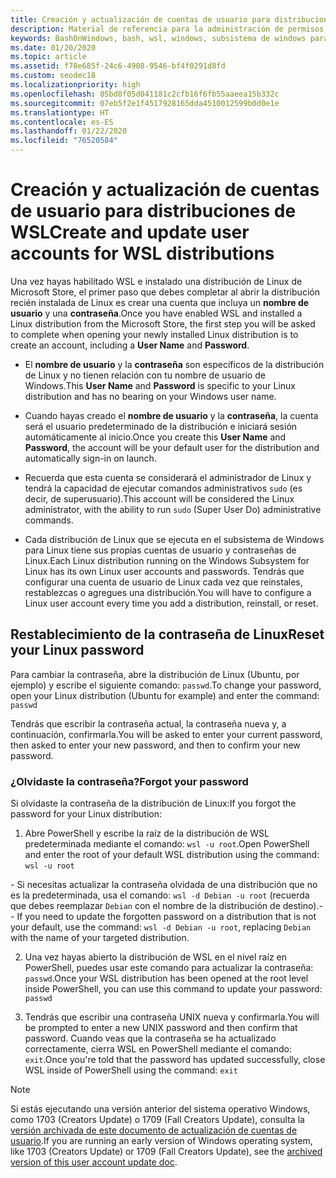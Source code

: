 ```yaml
---
title: Creación y actualización de cuentas de usuario para distribuciones de WSL
description: Material de referencia para la administración de permisos y cuentas de usuario con el subsistema de Windows para Linux.
keywords: BashOnWindows, bash, wsl, windows, subsistema de windows para linux, subsistemawindows, ubuntu, cuentas de usuario
ms.date: 01/20/2020
ms.topic: article
ms.assetid: f70e685f-24c6-4908-9546-bf4f0291d8fd
ms.custom: seodec18
ms.localizationpriority: high
ms.openlocfilehash: 85bd8f05d041181c2cfb16f6fb55aaeea15b332c
ms.sourcegitcommit: 07eb5f2e1f4517928165dda4510012599b0d0e1e
ms.translationtype: HT
ms.contentlocale: es-ES
ms.lasthandoff: 01/22/2020
ms.locfileid: "76520584"
---
```

# <a name="create-and-update-user-accounts-for-wsl-distributions"></a><span data-ttu-id="d9068-104">Creación y actualización de cuentas de usuario para distribuciones de WSL</span><span class="sxs-lookup"><span data-stu-id="d9068-104">Create and update user accounts for WSL distributions</span></span>

<span data-ttu-id="d9068-105">Una vez hayas habilitado WSL e instalado una distribución de Linux de Microsoft Store, el primer paso que debes completar al abrir la distribución recién instalada de Linux es crear una cuenta que incluya un **nombre de usuario** y una **contraseña**.</span><span class="sxs-lookup"><span data-stu-id="d9068-105">Once you have enabled WSL and installed a Linux distribution from the Microsoft Store, the first step you will be asked to complete when opening your newly installed Linux distribution is to create an account, including a **User Name** and **Password**.</span></span>

- <span data-ttu-id="d9068-106">El **nombre de usuario** y la **contraseña** son específicos de la distribución de Linux y no tienen relación con tu nombre de usuario de Windows.</span><span class="sxs-lookup"><span data-stu-id="d9068-106">This **User Name** and **Password** is specific to your Linux distribution and has no bearing on your Windows user name.</span></span>

- <span data-ttu-id="d9068-107">Cuando hayas creado el **nombre de usuario** y la **contraseña**, la cuenta será el usuario predeterminado de la distribución e iniciará sesión automáticamente al inicio.</span><span class="sxs-lookup"><span data-stu-id="d9068-107">Once you create this **User Name** and **Password**, the account will be your default user for the distribution and automatically sign-in on launch.</span></span>

- <span data-ttu-id="d9068-108">Recuerda que esta cuenta se considerará el administrador de Linux y tendrá la capacidad de ejecutar comandos administrativos `sudo` (es decir, de superusuario).</span><span class="sxs-lookup"><span data-stu-id="d9068-108">This account will be considered the Linux administrator, with the ability to run `sudo` (Super User Do) administrative commands.</span></span>

- <span data-ttu-id="d9068-109">Cada distribución de Linux que se ejecuta en el subsistema de Windows para Linux tiene sus propias cuentas de usuario y contraseñas de Linux.</span><span class="sxs-lookup"><span data-stu-id="d9068-109">Each Linux distribution running on the Windows Subsystem for Linux has its own Linux user accounts and passwords.</span></span>  <span data-ttu-id="d9068-110">Tendrás que configurar una cuenta de usuario de Linux cada vez que reinstales, restablezcas o agregues una distribución.</span><span class="sxs-lookup"><span data-stu-id="d9068-110">You will have to configure a Linux user account every time you add a distribution, reinstall, or reset.</span></span>

## <a name="reset-your-linux-password"></a><span data-ttu-id="d9068-111">Restablecimiento de la contraseña de Linux</span><span class="sxs-lookup"><span data-stu-id="d9068-111">Reset your Linux password</span></span>

<span data-ttu-id="d9068-112">Para cambiar la contraseña, abre la distribución de Linux (Ubuntu, por ejemplo) y escribe el siguiente comando: `passwd`.</span><span class="sxs-lookup"><span data-stu-id="d9068-112">To change your password, open your Linux distribution (Ubuntu for example) and enter the command: `passwd`</span></span>

<span data-ttu-id="d9068-113">Tendrás que escribir la contraseña actual, la contraseña nueva y, a continuación, confirmarla.</span><span class="sxs-lookup"><span data-stu-id="d9068-113">You will be asked to enter your current password, then asked to enter your new password, and then to confirm your new password.</span></span>

### <a name="forgot-your-password"></a><span data-ttu-id="d9068-114">¿Olvidaste la contraseña?</span><span class="sxs-lookup"><span data-stu-id="d9068-114">Forgot your password</span></span>

<span data-ttu-id="d9068-115">Si olvidaste la contraseña de la distribución de Linux:</span><span class="sxs-lookup"><span data-stu-id="d9068-115">If you forgot the password for your Linux distribution:</span></span>

1. <span data-ttu-id="d9068-116">Abre PowerShell y escribe la raíz de la distribución de WSL predeterminada mediante el comando: `wsl -u root`.</span><span class="sxs-lookup"><span data-stu-id="d9068-116">Open PowerShell and enter the root of your default WSL distribution using the command: `wsl -u root`</span></span>

<span data-ttu-id="d9068-117">\- Si necesitas actualizar la contraseña olvidada de una distribución que no es la predeterminada, usa el comando: `wsl -d Debian -u root` (recuerda que debes reemplazar `Debian` con el nombre de la distribución de destino).</span><span class="sxs-lookup"><span data-stu-id="d9068-117">-- If you need to update the forgotten password on a distribution that is not your default, use the command: `wsl -d Debian -u root`, replacing `Debian` with the name of your targeted distribution.</span></span>

2. <span data-ttu-id="d9068-118">Una vez hayas abierto la distribución de WSL en el nivel raíz en PowerShell, puedes usar este comando para actualizar la contraseña: `passwd`.</span><span class="sxs-lookup"><span data-stu-id="d9068-118">Once your WSL distribution has been opened at the root level inside PowerShell, you can use this command to update your password: `passwd`</span></span>

3. <span data-ttu-id="d9068-119">Tendrás que escribir una contraseña UNIX nueva y confirmarla.</span><span class="sxs-lookup"><span data-stu-id="d9068-119">You will be prompted to enter a new UNIX password and then confirm that password.</span></span> <span data-ttu-id="d9068-120">Cuando veas que la contraseña se ha actualizado correctamente, cierra WSL en PowerShell mediante el comando: `exit`.</span><span class="sxs-lookup"><span data-stu-id="d9068-120">Once you're told that the password has updated successfully, close WSL inside of PowerShell using the command: `exit`</span></span>

> [!NOTE]
> <span data-ttu-id="d9068-121">Si estás ejecutando una versión anterior del sistema operativo Windows, como 1703 (Creators Update) o 1709 (Fall Creators Update), consulta la [versión archivada de este documento de actualización de cuentas de usuario](./user-support-archived.md).</span><span class="sxs-lookup"><span data-stu-id="d9068-121">If you are running an early version of Windows operating system, like 1703 (Creators Update) or 1709 (Fall Creators Update), see the [archived version of this user account update doc](./user-support-archived.md).</span></span>
